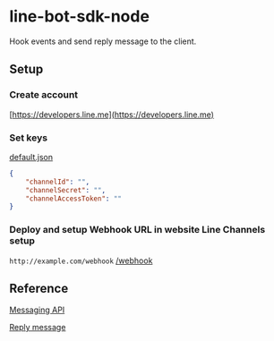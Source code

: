 # line-bot-sdk-node

Hook events and send reply message to the client.

## Setup

### Create account

[https://developers.line.me](https://developers.line.me)

### Set keys

[default.json](https://github.com/anop72/line-bot-sdk-node/blob/master/config/default.json)

```json
{
    "channelId": "",
    "channelSecret": "",
    "channelAccessToken": ""
}
```

### Deploy and setup Webhook URL in website Line Channels setup
`http://example.com/webhook` [/webhook](https://github.com/anop72/line-bot-sdk-node/blob/master/index.js#L34)

## Reference
[Messaging API](https://devdocs.line.me/en/#messaging-api)

[Reply message](https://devdocs.line.me/en/#reply-message)

